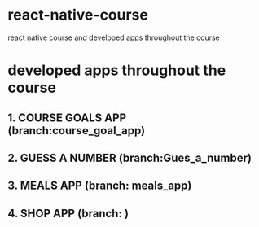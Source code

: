 # react-native-course
react native course and developed apps throughout the course

# developed apps throughout the course
## 1. COURSE GOALS APP (branch:course_goal_app)

## 2. GUESS A NUMBER (branch:Gues_a_number) 

## 3. MEALS APP (branch: meals_app)

## 4. SHOP APP (branch: )
